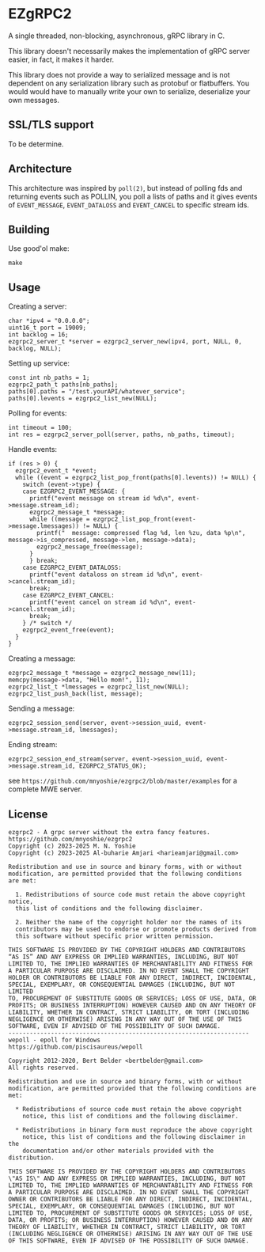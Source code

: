 # EZgRPC2

A single threaded, non-blocking, asynchronous, gRPC library in C.

This library doesn't necessarily makes the implementation of gRPC server easier, in fact,
it makes it harder.

This library does not provide a way to serialized message and is not dependent on any serialization
library such as protobuf or flatbuffers. You would would have to manually write your own to
serialize, deserialize your own messages.

## SSL/TLS support

To be determine.

## Architecture


This architecture was inspired by `poll(2)`, but instead of polling fds and returning events
such as POLLIN, you poll a lists of paths and it gives events of `EVENT_MESSAGE`,
`EVENT_DATALOSS` and `EVENT_CANCEL` to specific stream ids.

## Building

Use good'ol make:
```
make
```

## Usage

Creating a server:
```
char *ipv4 = "0.0.0.0";
uint16_t port = 19009;
int backlog = 16;
ezgrpc2_server_t *server = ezgrpc2_server_new(ipv4, port, NULL, 0, backlog, NULL);
```

Setting up service:
```
const int nb_paths = 1;
ezgrpc2_path_t paths[nb_paths];
paths[0].paths = "/test.yourAPI/whatever_service";
paths[0].levents = ezgrpc2_list_new(NULL);
```

Polling for events:
```
int timeout = 100;
int res = ezgrpc2_server_poll(server, paths, nb_paths, timeout);
```

Handle events:
```
if (res > 0) {
  ezgrpc2_event_t *event;
  while ((event = ezgrpc2_list_pop_front(paths[0].levents)) != NULL) {
    switch (event->type) {
    case EZGRPC2_EVENT_MESSAGE: {
      printf("event message on stream id %d\n", event->message.stream_id);
      ezgrpc2_message_t *message;
      while ((message = ezgrpc2_list_pop_front(event->message.lmessages)) != NULL) {
        printf("  message: compressed flag %d, len %zu, data %p\n", message->is_compressed, message->len, message->data);
        ezgrpc2_message_free(message);
      }
      } break;
    case EZGRPC2_EVENT_DATALOSS:
      printf("event dataloss on stream id %d\n", event->cancel.stream_id);
      break;
    case EZGRPC2_EVENT_CANCEL:
      printf("event cancel on stream id %d\n", event->cancel.stream_id);
      break;
    } /* switch */
    ezgrpc2_event_free(event);
  }
}
```

Creating a message:
```
ezgrpc2_message_t *message = ezgrpc2_message_new(11);
memcpy(message->data, "Hello mom!", 11);
ezgrpc2_list_t *lmessages = ezgrpc2_list_new(NULL);
ezgrpc2_list_push_back(list, message);
```

Sending a message:
```
ezgrpc2_session_send(server, event->session_uuid, event->message.stream_id, lmessages);
```

Ending stream:
```
ezgrpc2_session_end_stream(server, event->session_uuid, event->message.stream_id, EZGRPC2_STATUS_OK);
```

see `https://github.com/mnyoshie/ezgrpc2/blob/master/examples` for a complete
MWE server.

## License
```
ezgrpc2 - A grpc server without the extra fancy features.
https://github.com/mnyoshie/ezgrpc2
Copyright (c) 2023-2025 M. N. Yoshie
Copyright (c) 2023-2025 Al-buharie Amjari <harieamjari@gmail.com>

Redistribution and use in source and binary forms, with or without
modification, are permitted provided that the following conditions
are met:

  1. Redistributions of source code must retain the above copyright notice,
  this list of conditions and the following disclaimer.

  2. Neither the name of the copyright holder nor the names of its
  contributors may be used to endorse or promote products derived from
  this software without specific prior written permission.

THIS SOFTWARE IS PROVIDED BY THE COPYRIGHT HOLDERS AND CONTRIBUTORS
“AS IS” AND ANY EXPRESS OR IMPLIED WARRANTIES, INCLUDING, BUT NOT
LIMITED TO, THE IMPLIED WARRANTIES OF MERCHANTABILITY AND FITNESS FOR
A PARTICULAR PURPOSE ARE DISCLAIMED. IN NO EVENT SHALL THE COPYRIGHT
HOLDER OR CONTRIBUTORS BE LIABLE FOR ANY DIRECT, INDIRECT, INCIDENTAL,
SPECIAL, EXEMPLARY, OR CONSEQUENTIAL DAMAGES (INCLUDING, BUT NOT LIMITED
TO, PROCUREMENT OF SUBSTITUTE GOODS OR SERVICES; LOSS OF USE, DATA, OR
PROFITS; OR BUSINESS INTERRUPTION) HOWEVER CAUSED AND ON ANY THEORY OF
LIABILITY, WHETHER IN CONTRACT, STRICT LIABILITY, OR TORT (INCLUDING
NEGLIGENCE OR OTHERWISE) ARISING IN ANY WAY OUT OF THE USE OF THIS
SOFTWARE, EVEN IF ADVISED OF THE POSSIBILITY OF SUCH DAMAGE.
--------------------------------------------------------------------
wepoll - epoll for Windows
https://github.com/piscisaureus/wepoll

Copyright 2012-2020, Bert Belder <bertbelder@gmail.com>
All rights reserved.

Redistribution and use in source and binary forms, with or without
modification, are permitted provided that the following conditions are
met:

  * Redistributions of source code must retain the above copyright
    notice, this list of conditions and the following disclaimer.

  * Redistributions in binary form must reproduce the above copyright
    notice, this list of conditions and the following disclaimer in the
    documentation and/or other materials provided with the distribution.

THIS SOFTWARE IS PROVIDED BY THE COPYRIGHT HOLDERS AND CONTRIBUTORS
\"AS IS\" AND ANY EXPRESS OR IMPLIED WARRANTIES, INCLUDING, BUT NOT
LIMITED TO, THE IMPLIED WARRANTIES OF MERCHANTABILITY AND FITNESS FOR
A PARTICULAR PURPOSE ARE DISCLAIMED. IN NO EVENT SHALL THE COPYRIGHT
OWNER OR CONTRIBUTORS BE LIABLE FOR ANY DIRECT, INDIRECT, INCIDENTAL,
SPECIAL, EXEMPLARY, OR CONSEQUENTIAL DAMAGES (INCLUDING, BUT NOT
LIMITED TO, PROCUREMENT OF SUBSTITUTE GOODS OR SERVICES; LOSS OF USE,
DATA, OR PROFITS; OR BUSINESS INTERRUPTION) HOWEVER CAUSED AND ON ANY
THEORY OF LIABILITY, WHETHER IN CONTRACT, STRICT LIABILITY, OR TORT
(INCLUDING NEGLIGENCE OR OTHERWISE) ARISING IN ANY WAY OUT OF THE USE
OF THIS SOFTWARE, EVEN IF ADVISED OF THE POSSIBILITY OF SUCH DAMAGE.
```
